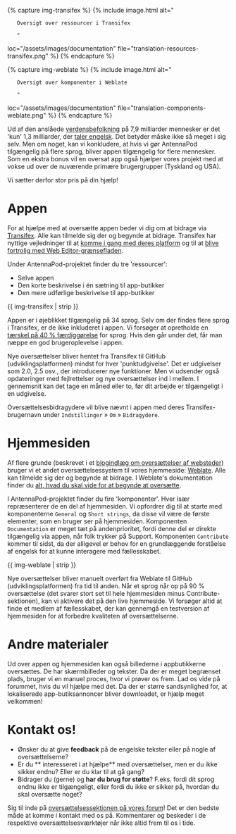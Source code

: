 {% capture img-transifex %} {% include image.html alt="

       Oversigt over ressourcer i Transifex

       "

loc="/assets/images/documentation" file="translation-resources-transifex.png" %}
{% endcapture %}

{% capture img-weblate %} {% include image.html alt="

       Oversigt over komponenter i Weblate

       "

loc="/assets/images/documentation" file="translation-components-weblate.png" %}
{% endcapture %}

Ud af den anslåede [verdensbefolkning](https://en.wikipedia.org/wiki/World_population)
på 7,9 milliarder mennesker er det 'kun' 1,3 milliarder, der [taler engelsk](https://www.ethnologue.com/guides/ethnologue200).
Det betyder måske ikke så meget i sig selv. Men om noget, kan vi konkludere, at
hvis vi gør AntennaPod tilgængelig på flere sprog, bliver appen tilgængelig for
flere mennesker. Som en ekstra bonus vil en oversat app også hjælper vores
projekt med at vokse ud over de nuværende primære brugergrupper (Tyskland og
USA).

Vi sætter derfor stor pris på din hjælp!

# Appen

For at hjælpe med at oversætte appen beder vi dig om at bidrage via [Transifex](https://www.transifex.com/antennapod/antennapod/).
Alle kan tilmelde sig der og begynde at bidrage. Transifex har nyttige
vejledninger til at [komme i gang med deres platform](https://docs.transifex.com/getting-started-1/translators)
og til at [blive fortrolig med Web Editor-grænsefladen](https://docs.transifex.com/translation/translating-with-the-web-editor).

Under AntennaPod-projektet finder du tre 'ressourcer':

- Selve appen
- Den korte beskrivelse i én sætning til app-butikker
- Den mere udførlige beskrivelse til app-butikker

{{ img-transifex | strip }}

Appen er i øjeblikket tilgængelig på 34 sprog. Selv om der findes flere sprog i
Transifex, er de ikke inkluderet i appen. Vi forsøger at opretholde en [tærskel
på 40 % færdiggørelse](https://github.com/AntennaPod/AntennaPod/pull/4112) for
sprog. Hvis den går under det, får man næppe en god brugeroplevelse i appen.

Nye oversættelser bliver hentet fra Transifex til GitHub (udviklingsplatformen)
mindst for hver 'punktudgivelse'. Det er udgivelser som 2.0, 2.5 osv., der
introducerer nye funktioner. Men vi udsender også opdateringer med fejlrettelser
og nye oversættelser ind i mellem. I gennemsnit kan det tage en måned eller to,
før dit arbejde er tilgængeligt i en udgivelse.

Oversættelsesbidragydere vil blive nævnt i appen med deres Transifex-brugernavn
under `Indstillinger` » `Om` » `Bidragydere`.

# Hjemmesiden

Af flere grunde (beskrevet i et [blogindlæg om oversættelser af websteder](/blog/2022/01/website-oversættelser))
bruger vi et andet oversættelsessystem til vores hjemmeside: [Weblate](https://hosted.weblate.org/projects/antennapod/).
Alle kan tilmelde sig der og begynde at bidrage. I Weblate's dokumentation
finder du [alt, hvad du skal vide for at begynde at oversætte](https://docs.weblate.org/en/latest/user/translating.html).

I AntennaPod-projektet finder du fire 'komponenter'. Hver især repræsenterer de
en del af hjemmesiden. Vi opfordrer dig til at starte med komponenterne
`General` og `Short strings`, da disse vil være de første elementer, som en
bruger ser på hjemmesiden. Komponenten `Documentation` er meget tæt på
andenprioritet, fordi denne del er direkte tilgængelig via appen, når folk
trykker på Support. Komponenten `Contribute` kommer til sidst, da der alligevel
er behov for en grundlæggende forståelse af engelsk for at kunne interagere med
fællesskabet.

{{ img-weblate | strip }}

Nye oversættelser bliver manuelt overført fra Weblate til GitHub
(udviklingsplatformen) fra tid til anden. Når et sprog når op på 90 %
oversættelse (det svarer stort set til hele hjemmesiden minus
Contribute-sektionen), kan vi aktivere det på den live hjemmeside. Vi forsøger
altid at finde et medlem af fællesskabet, der kan gennemgå en testversion af
hjemmesiden for at forbedre kvaliteten af oversættelserne.

# Andre materialer

Ud over appen og hjemmesiden kan også billederne i appbutikkerne oversættes. De
har skærmbilleder og tekster. Da der er meget begrænset plads, bruger vi en
manuel proces, hvor vi prøver os frem. Lad os vide på forummet, hvis du vil
hjælpe med det. Da der er større sandsynlighed for, at lokaliserede
app-butiksannoncer bliver downloadet, er hjælp meget velkommen!

# Kontakt os!

* Ønsker du at give **feedback** på de engelske tekster eller på nogle af
oversættelserne?
* Er du ** interesseret i at hjælpe** med oversættelser, men er du ikke sikker
endnu? Eller er du klar til at gå gang?
* Bidrager du (gerne) og **har du brug for støtte**? F.eks. fordi dit sprog
endnu ikke er tilgængeligt, eller fordi du ikke er sikker på, hvordan du skal
oversætte noget?

Sig til inde på [oversættelsessektionen på vores forum](https://forum.antennapod.org/c/translations/11)!
Det er den bedste måde at komme i kontakt med os på. Kommentarer og beskeder i
de respektive oversættelsesværktøjer når ikke altid frem til os i tide.
